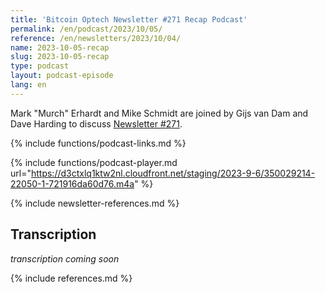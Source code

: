```yaml
---
title: 'Bitcoin Optech Newsletter #271 Recap Podcast'
permalink: /en/podcast/2023/10/05/
reference: /en/newsletters/2023/10/04/
name: 2023-10-05-recap
slug: 2023-10-05-recap
type: podcast
layout: podcast-episode
lang: en
---
```

Mark "Murch" Erhardt and Mike Schmidt are joined by Gijs van Dam and Dave Harding to
discuss [Newsletter #271]({{page.reference}}).

{% include functions/podcast-links.md %}

{% include functions/podcast-player.md url="https://d3ctxlq1ktw2nl.cloudfront.net/staging/2023-9-6/350029214-22050-1-721916da60d76.m4a" %}

{% include newsletter-references.md %}

## Transcription

_transcription coming soon_

{% include references.md %}
